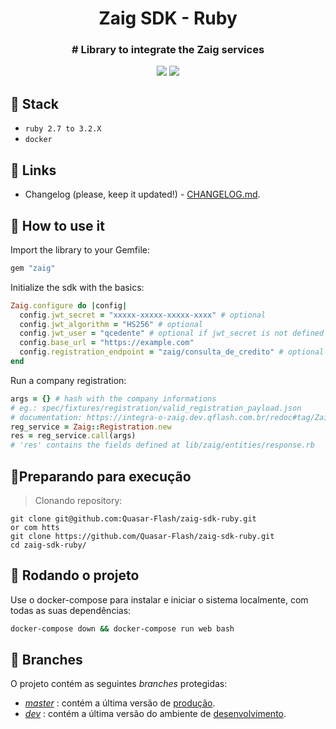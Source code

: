 <h1 align="center">Zaig SDK - Ruby</h1>

<h3 align="center">
  # Library to integrate the Zaig services
</h3>

<p align="center">
  <a href="https://github.com/Quasar-Flash/zaig-sdk-ruby/actions/workflows/tests.yml"><img src="https://github.com/Quasar-Flash/zaig-sdk-ruby/actions/workflows/tests.yml/badge.svg" /></a>
  <a href="https://github.com/Quasar-Flash/zaig-sdk-ruby/actions/workflows/release.yml"><img src="https://github.com/Quasar-Flash/zaig-sdk-ruby/actions/workflows/release.yml/badge.svg" /></a>
</p>

## :rocket: Stack

* `ruby 2.7 to 3.2.X`
* `docker`

## :link: Links

* Changelog (please, keep it updated!) - [CHANGELOG.md](CHANGELOG.md).

## 🏃 How to use it

Import the library to your Gemfile:

```ruby
gem "zaig"
```

Initialize the sdk with the basics:

```ruby
Zaig.configure do |config|
  config.jwt_secret = "xxxxx-xxxxx-xxxxx-xxxx" # optional
  config.jwt_algorithm = "HS256" # optional
  config.jwt_user = "qcedente" # optional if jwt_secret is not defined
  config.base_url = "https://example.com"
  config.registration_endpoint = "zaig/consulta_de_credito" # optional
end
```

Run a company registration:

```ruby
args = {} # hash with the company informations
# eg.: spec/fixtures/registration/valid_registration_payload.json
# documentation: https://integra-o-zaig.dev.qflash.com.br/redoc#tag/Zaig
reg_service = Zaig::Registration.new
res = reg_service.call(args)
# 'res' contains the fields defined at lib/zaig/entities/response.rb
```

## 🏃Preparando para execução

> Clonando repository:

```shell
git clone git@github.com:Quasar-Flash/zaig-sdk-ruby.git
or com htts
git clone https://github.com/Quasar-Flash/zaig-sdk-ruby.git
cd zaig-sdk-ruby/
```

## :train2: Rodando o projeto

Use o docker-compose para instalar e iniciar o sistema localmente, com todas as suas dependências:

```bash
docker-compose down && docker-compose run web bash
```

## :evergreen_tree: Branches

O projeto contém as seguintes _branches_ protegidas:

* [_master_](https://github.com/Quasar-Flash/zaig-sdk-ruby/tree/master) : contém a última versão de [produção](https://qflash.com.br/).
* [_dev_](https://github.com/Quasar-Flash/zaig-sdk-ruby/tree/dev) : contém a última versão do ambiente de [desenvolvimento](https://quasar-flash-staging.herokuapp.com/).

